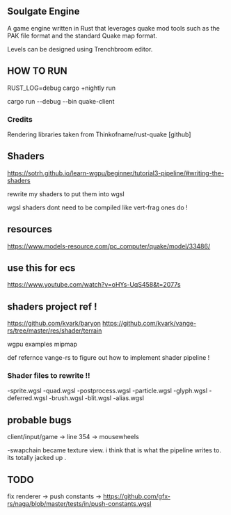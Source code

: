 
## Soulgate Engine 

A game engine written in Rust that leverages quake mod tools such as the PAK file format and the standard Quake map format.  

Levels can be designed using Trenchbroom editor. 


## HOW TO RUN 
RUST_LOG=debug cargo +nightly run




cargo run --debug --bin quake-client


### Credits 

Rendering libraries taken from  Thinkofname/rust-quake [github]




## Shaders 

https://sotrh.github.io/learn-wgpu/beginner/tutorial3-pipeline/#writing-the-shaders


rewrite my shaders to put them into wgsl 

wgsl shaders dont need to be compiled like vert-frag ones do ! 




 

## resources 
https://www.models-resource.com/pc_computer/quake/model/33486/


## use this for ecs 
https://www.youtube.com/watch?v=oHYs-UqS458&t=2077s


## shaders project ref !
 https://github.com/kvark/baryon
 https://github.com/kvark/vange-rs/tree/master/res/shader/terrain

wgpu examples mipmap 



 def refernce vange-rs to figure out how to implement shader pipeline ! 




 ### Shader files to rewrite !!
 -sprite.wgsl
 -quad.wgsl
 -postprocess.wgsl
 -particle.wgsl
 -glyph.wgsl
 -deferred.wgsl 
 -brush.wgsl
 -blit.wgsl 
 -alias.wgsl 


 ## probable bugs 
 client/input/game -> line 354 -> mousewheels 



-swapchain became texture view. i think that is what the pipeline writes to.  its totally jacked up .



## TODO 
fix renderer -> push constants -> https://github.com/gfx-rs/naga/blob/master/tests/in/push-constants.wgsl
